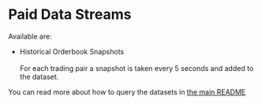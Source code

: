 # Paid Data Streams

Available are:

 - Historical Orderbook Snapshots <br/> <br/>
    For each trading pair a snapshot is taken every 5 seconds and added to the dataset.

You can read more about how to query the datasets in [the main README](https://github.com/bitfinexcom/bitfinex-terminal#example-orderbooks-usdt)
